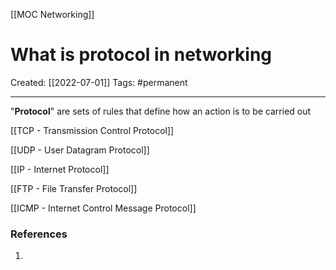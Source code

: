[[MOC Networking]]

# What is protocol in networking
Created:  [[2022-07-01]]
Tags: #permanent 

---
"**Protocol**" are sets of rules that define how an action is to be carried out


[[TCP - Transmission Control Protocol]]


[[UDP - User Datagram Protocol]]


[[IP - Internet Protocol]]


[[FTP - File Transfer Protocol]]


[[ICMP - Internet Control Message Protocol]]








### References
1. 